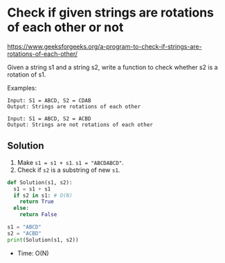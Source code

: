 # Check if given strings are rotations of each other or not

https://www.geeksforgeeks.org/a-program-to-check-if-strings-are-rotations-of-each-other/

Given a string s1 and a string s2, write a function to check whether s2 is a rotation of s1. 

Examples: 
```
Input: S1 = ABCD, S2 = CDAB
Output: Strings are rotations of each other

Input: S1 = ABCD, S2 = ACBD
Output: Strings are not rotations of each other
```

## Solution
1. Make `s1 = s1 + s1`. `s1 = "ABCDABCD"`.
2. Check if `s2` is a substring of new `s1`.

```python
def Solution(s1, s2):
  s1 = s1 + s1
  if s2 in s1: # O(N)
    return True
  else:
    return False

s1 = "ABCD"
s2 = "ACBD"
print(Solution(s1, s2))
````

* Time: O(N)

